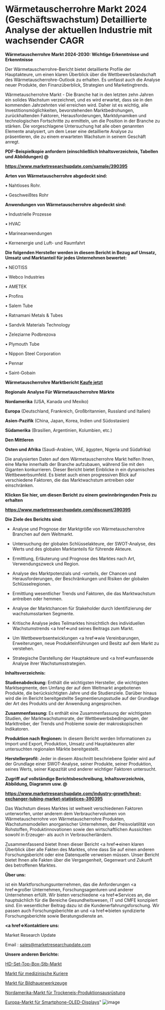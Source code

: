 # Wärmetauscherrohre Markt 2024 (Geschäftswachstum) Detaillierte Analyse der aktuellen Industrie mit wachsender CAGR

<strong>Wärmetauscherrohre Markt 2024-2030: Wichtige Erkenntnisse und Erkenntnisse</strong>

Der Wärmetauscherrohre-Bericht bietet detaillierte Profile der Hauptakteure, um einen klaren Überblick über die Wettbewerbslandschaft des Wärmetauscherrohre-Outlook zu erhalten. Es umfasst auch die Analyse neuer Produkte, den Finanzüberblick, Strategien und Marketingtrends.

Wärmetauscherrohre Markt - Die Branche hat in den letzten zehn Jahren ein solides Wachstum verzeichnet, und es wird erwartet, dass sie in den kommenden Jahrzehnten viel erreichen wird. Daher ist es wichtig, alle Investitionsmöglichkeiten, bevorstehenden Marktbedrohungen, zurückhaltenden Faktoren, Herausforderungen, Marktdynamiken und technologischen Fortschritte zu ermitteln, um die Position in der Branche zu stärken. Die vorgeschlagene Untersuchung hat alle oben genannten Elemente analysiert, um dem Leser eine detaillierte Analyse zu präsentieren, die zu einem erwarteten Wachstum in seinem Geschäft anregt.



<strong><b>PDF-Beispielkopie anfordern (einschließlich Inhaltsverzeichnis, Tabellen und Abbildungen) @ </b></strong>

<strong><a href=https://www.marketresearchupdate.com/sample/390395>

<strong>https://www.marketresearchupdate.com/sample/390395</u></a></strong></strong>



<strong>Arten von Wärmetauscherrohre abgedeckt sind:</strong>

• Nahtloses Rohr.

• Geschweißtes Rohr



<strong>Anwendungen von Wärmetauscherrohre abgedeckt sind:</strong>

• Industrielle Prozesse

• HVAC

• Marineanwendungen

• Kernenergie und Luft- und Raumfahrt



<strong>Die folgenden Hersteller werden in diesem Bericht in Bezug auf Umsatz, Umsatz und Marktanteil für jedes Unternehmen bewertet:</strong>

• NEOTISS

• Webco Industries

• AMETEK

• Profins

• Salem Tube

• Ratnamani Metals & Tubes

• Sandvik Materials Technology

• Zeleziarne Podbrezova

• Plymouth Tube

• Nippon Steel Corporation

• Pennar

• Saint-Gobain



<strong>Wärmetauscherrohre Marktbericht <a href=https://www.marketresearchupdate.com/buynow/390395>Kaufe jetzt</a></strong>



<strong>Regionale Analyse Für Wärmetauscherrohre Märkte</strong>



<strong>Nordamerika</strong> (USA, Kanada und Mexiko)



<strong>Europa</strong> (Deutschland, Frankreich, Großbritannien, Russland und Italien)



<strong>Asien-Pazifik</strong> (China, Japan, Korea, Indien und Südostasien)



<strong>Südamerika</strong> (Brasilien, Argentinien, Kolumbien, etc.)



<strong>Den Mittleren</strong> 

<strong>Osten und Afrika</strong> (Saudi-Arabien, VAE, ägypten, Nigeria und Südafrika)

Die analysierten Daten auf dem Wärmetauscherrohre Markt helfen Ihnen, eine Marke innerhalb der Branche aufzubauen, während Sie mit den Giganten konkurrieren. Dieser Bericht bietet Einblicke in ein dynamisches Wettbewerbsumfeld. Es bietet auch einen progressiven Blick auf verschiedene Faktoren, die das Marktwachstum antreiben oder einschränken.



<strong>Klicken Sie hier, um diesen Bericht zu einem gewinnbringenden Preis zu erhalten
</strong>

<strong><a href=https://www.marketresearchupdate.com/discount/390395>https://www.marketresearchupdate.com/discount/390395</b></u></strong></a>



<strong>Die Ziele des Berichts sind:</strong>

- Analyse und Prognose der Marktgröße von Wärmetauscherrohre Branchen auf dem Weltmarkt.

- Untersuchung der globalen Schlüsselakteure, der SWOT-Analyse, des Werts und des globalen Marktanteils für führende Akteure.

- Ermittlung, Erläuterung und Prognose des Marktes nach Art, Verwendungszweck und Region.

- Analyse des Marktpotenzials und -vorteils, der Chancen und Herausforderungen, der Beschränkungen und Risiken der globalen Schlüsselregionen.

- Ermittlung wesentlicher Trends und Faktoren, die das Marktwachstum antreiben oder hemmen.

- Analyse der Marktchancen für Stakeholder durch Identifizierung der wachstumsstarken Segmente.

- Kritische Analyse jedes Teilmarktes hinsichtlich des individuellen Wachstumstrends <a href=>und</a> seines Beitrags zum Markt.

- Um Wettbewerbsentwicklungen <a href=>wie</a> Vereinbarungen, Erweiterungen, neue Produkteinführungen und Besitz auf dem Markt zu verstehen.

- Strategische Darstellung der Hauptakteure und <a href=>umfas</a>sende Analyse ihrer Wachstumsstrategien.



<strong>Inhaltsverzeichnis:</strong>



<strong>Studienabdeckung:</strong> Enthält die wichtigsten Hersteller, die wichtigsten Marktsegmente, den Umfang der auf dem Weltmarkt angebotenen Produkte, die berücksichtigten Jahre und die Studienziele. Darüber hinaus wird die im Bericht bereitgestellte Segmentierungsstudie auf der Grundlage der Art des Produkts und der Anwendung angesprochen.



<strong>Zusammenfassung:</strong> Es enthält eine Zusammenfassung der wichtigsten Studien, der Marktwachstumsrate, der Wettbewerbsbedingungen, der Markttreiber, der Trends und Probleme sowie der makroskopischen Indikatoren.



<strong>Produktion nach Regionen:</strong> In diesem Bericht werden Informationen zu Import und Export, Produktion, Umsatz und Hauptakteuren aller untersuchten regionalen Märkte bereitgestellt.



<strong>Herstellerprofil:</strong> Jeder in diesem Abschnitt beschriebene Spieler wird auf der Grundlage einer SWOT-Analyse, seiner Produkte, seiner Produktion, seines Werts, seiner Kapazität und anderer wichtiger Faktoren untersucht.



<strong><b>Zugriff auf vollständige Berichtsbeschreibung, Inhaltsverzeichnis, Abbildung, Diagramm usw. @ </b></strong>

<strong><a href=https://www.marketresearchupdate.com/industry-growth/heat-exchanger-tubing-market-statistices-390395>https://www.marketresearchupdate.com/industry-growth/heat-exchanger-tubing-market-statistices-390395</a></strong>

Das Wachstum dieses Marktes ist weltweit verschiedenen Faktoren unterworfen, unter anderem dem Verbrauchervolumen von Wärmetauscherrohre von Wärmetauscherrohre Produkten, Wachstumsmodellen anorganischer Unternehmen, der Preisvolatilität von Rohstoffen, Produktinnovationen sowie den wirtschaftlichen Aussichten sowohl in Erzeuger- als auch in Verbraucherländern.

Zusammenfassend bietet Ihnen dieser Bericht <a href=>einen</a> klaren Überblick über alle Fakten des Marktes, ohne dass Sie auf einen anderen Forschungsbericht oder eine Datenquelle verweisen müssen. Unser Bericht bietet Ihnen alle Fakten über die Vergangenheit, Gegenwart und Zukunft des betroffenen Marktes.



<strong>Über uns:</strong>

 ist ein Marktforschungsunternehmen, das die Anforderungen <a href=>großer</a> Unternehmen, Forschungsagenturen und anderer Unternehmen erfüllt. Wir bieten verschiedene <a href=>Services</a> an, die hauptsächlich für die Bereiche Gesundheitswesen, IT und CMFE konzipiert sind. Ein wesentlicher Beitrag dazu ist die Kundenerfahrungsforschung. Wir passen auch Forschungsberichte an und <a href=>bieten</a> syndizierte Forschungsberichte sowie Beratungsdienste an.



<strong><a href=>Kontaktiere uns:</a></strong>

Market Research Update

Email : sales@marketresearchupdate.com



<strong>Unsere anderen Berichte:</strong>

<a href=https://www.linkedin.com/pulse/hd-set-top-box-stb-market-202-what-factors-drive>HD-Set-Top-Box-Stb-Markt</a>

<a href=https://www.linkedin.com/pulse/medical-courier-market-size-analysis>Markt für medizinische Kuriere</a>

<a href=https://www.linkedin.com/pulse/sculpting-tools-market-outlooks-2023-size-shares>Markt für Bildhauerwerkzeuge</a>

<a href=https://www.linkedin.com/pulse/north-america-dry-ice-production-equipment-market-size>Nordamerika-Markt für Trockeneis-Produktionsausrüstung</a>

<a href=https://www.linkedin.com/pulse/europe-smartphone-oled-display-market-2023-top>Europa-Markt für Smartphone-OLED-Displays</a>"
![image](https://github.com/Gayatrikarjule/Market-Analysis-361/assets/97346546/aea60a31-206d-49cc-8cb5-b5a3ddc79ee1)
